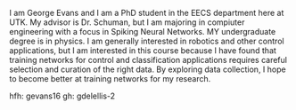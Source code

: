 I am George Evans and I am a PhD student in the EECS department here at UTK. My advisor is Dr. Schuman, but I am majoring in compiuter engineering with a focus in Spiking Neural Networks. MY undergraduate degree is in physics. I am generally interested in robotics and other control applications, but I am interested in this course because I have found that training networks for control and classification applications requires careful selection and curation of the right data. By exploring data collection, I hope to become better at training networks for my research.

hfh: gevans16
gh: gdelellis-2
